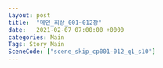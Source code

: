 ```yaml
---
layout: post
title:  "메인_회상_001~012장"
date:   2021-02-07 07:00:00 +0000
categories: Main
Tags: Story Main
SceneCode: ["scene_skip_cp001-012_q1_s10"]
---
```


